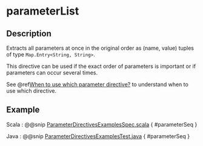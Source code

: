 # parameterList

## Description

Extracts all parameters at once in the original order as (name, value) tuples of type `Map.Entry<String, String>`.

This directive can be used if the exact order of parameters is important or if parameters can occur several times.

See @ref[When to use which parameter directive?](index.md#which-parameter-directive-java) to understand when to use which directive.

## Example

Scala
:  @@snip [ParameterDirectivesExamplesSpec.scala]($test$/scala/docs/http/scaladsl/server/directives/ParameterDirectivesExamplesSpec.scala) { #parameterSeq }

Java
:  @@snip [ParameterDirectivesExamplesTest.java]($test$/java/docs/http/javadsl/server/directives/ParameterDirectivesExamplesTest.java) { #parameterSeq }
